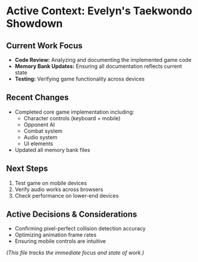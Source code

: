 # Active Context: Evelyn's Taekwondo Showdown

## Current Work Focus

* **Code Review:** Analyzing and documenting the implemented game code
* **Memory Bank Updates:** Ensuring all documentation reflects current state
* **Testing:** Verifying game functionality across devices

## Recent Changes

* Completed core game implementation including:
  - Character controls (keyboard + mobile)
  - Opponent AI
  - Combat system
  - Audio system
  - UI elements
* Updated all memory bank files

## Next Steps

1. Test game on mobile devices
2. Verify audio works across browsers
3. Check performance on lower-end devices

## Active Decisions & Considerations

* Confirming pixel-perfect collision detection accuracy
* Optimizing animation frame rates
* Ensuring mobile controls are intuitive

*(This file tracks the immediate focus and state of work.)*
